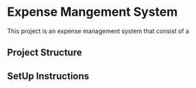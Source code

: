 # Expense Mangement System


This project is an expense management system that consist of a 


## Project Structure


## SetUp Instructions


